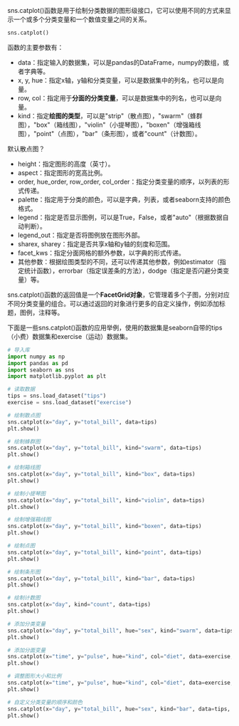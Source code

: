sns.catplot()函数是用于绘制分类数据的图形级接口，它可以使用不同的方式来显示一个或多个分类变量和一个数值变量之间的关系。

```python
sns.catplot()
```
函数的主要参数有：

- data：指定输入的数据集，可以是pandas的DataFrame，numpy的数组，或者字典等。
- x, y, hue：指定x轴，y轴和分类变量，可以是数据集中的列名，也可以是向量。
- row, col：指定用于**分面的分类变量**，可以是数据集中的列名，也可以是向量。
- kind：指定**绘图的类型**，可以是"strip"（散点图），"swarm"（蜂群图），"box"（箱线图），"violin"（小提琴图），"boxen"（增强箱线图），"point"（点图），"bar"（条形图），或者"count"（计数图）。

默认散点图？

- height：指定图形的高度（英寸）。
- aspect：指定图形的宽高比例。
- order, hue_order, row_order, col_order：指定分类变量的顺序，以列表的形式传递。
- palette：指定用于分类的颜色，可以是字典，列表，或者seaborn支持的颜色格式。
- legend：指定是否显示图例，可以是True，False，或者"auto"（根据数据自动判断）。
- legend_out：指定是否将图例放在图形外部。
- sharex, sharey：指定是否共享x轴和y轴的刻度和范围。
- facet_kws：指定分面网格的额外参数，以字典的形式传递。
- 其他参数：根据绘图类型的不同，还可以传递其他参数，例如estimator（指定统计函数），errorbar（指定误差条的方法），dodge（指定是否闪避分类变量）等。

sns.catplot()函数的返回值是一个**FacetGrid对象**，它管理着多个子图，分别对应不同分类变量的组合。可以通过返回的对象进行更多的自定义操作，例如添加标题，图例，注释等。

下面是一些sns.catplot()函数的应用举例，使用的数据集是seaborn自带的tips（小费）数据集和exercise（运动）数据集。

```python
# 导入库
import numpy as np
import pandas as pd
import seaborn as sns
import matplotlib.pyplot as plt

# 读取数据
tips = sns.load_dataset("tips")
exercise = sns.load_dataset("exercise")

# 绘制散点图
sns.catplot(x="day", y="total_bill", data=tips)
plt.show()

# 绘制蜂群图
sns.catplot(x="day", y="total_bill", kind="swarm", data=tips)
plt.show()

# 绘制箱线图
sns.catplot(x="day", y="total_bill", kind="box", data=tips)
plt.show()

# 绘制小提琴图
sns.catplot(x="day", y="total_bill", kind="violin", data=tips)
plt.show()

# 绘制增强箱线图
sns.catplot(x="day", y="total_bill", kind="boxen", data=tips)
plt.show()

# 绘制点图
sns.catplot(x="day", y="total_bill", kind="point", data=tips)
plt.show()

# 绘制条形图
sns.catplot(x="day", y="total_bill", kind="bar", data=tips)
plt.show()

# 绘制计数图
sns.catplot(x="day", kind="count", data=tips)
plt.show()

# 添加分类变量
sns.catplot(x="day", y="total_bill", hue="sex", kind="swarm", data=tips)
plt.show()

# 添加分面变量
sns.catplot(x="time", y="pulse", hue="kind", col="diet", data=exercise, kind="point")
plt.show()

# 调整图形大小和比例
sns.catplot(x="time", y="pulse", hue="kind", col="diet", data=exercise, kind="point", height=4, aspect=0.8)
plt.show()

# 自定义分类变量的顺序和颜色
sns.catplot(x="day", y="total_bill", hue="sex", kind="bar", data=tips, order=["Thur", "Fri", "Sat", "Sun"], hue_order=["Male", "Female"], palette="Set2")
plt.show()
```
